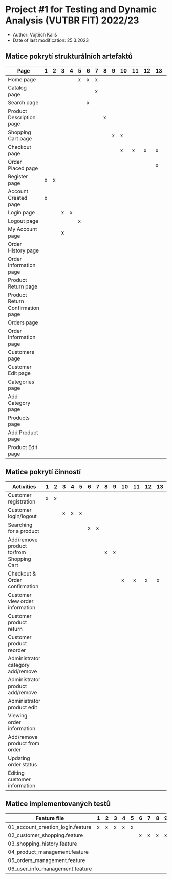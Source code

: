 # Project #1 for Testing and Dynamic Analysis (VUTBR FIT) 2022/23
- Author: Vojtěch Kališ
- Date of last modification: 25.3.2023

## Matice pokrytí strukturálních artefaktů

| Page                             | 1 | 2 | 3 | 4 | 5 | 6 | 7 | 8 | 9 | 10| 11| 12| 13| 14| 15| 16| 17| 18| 19| 20| 21| 22| 23| 24| 25| 26| 27| 28| 29| 30| 31| 32| 33| 34|
|----------------------------------|---|---|---|---|---|---|---|---|---|---|---|---|---|---|---|---|---|---|---|---|---|---|---|---|---|---|---|---|---|---|---|---|---|---|
| Home page                        |   |   |   |   | x | x | x |   |   |   |   |   |   |   |   |   |   |   |   |   |   |   |   |   |   |   |   |   |   |   |   |   |   |   |
| Catalog page                     |   |   |   |   |   |   | x |   |   |   |   |   |   |   |   |   |   |   |   |   |   |   |   |   |   |   |   |   |   |   |   |   |   |   |
| Search page                      |   |   |   |   |   | x |   |   |   |   |   |   |   |   |   |   |   |   |   |   |   |   |   |   |   |   |   |   |   |   |   |   |   |   |
| Product Description page         |   |   |   |   |   |   |   | x |   |   |   |   |   |   |   |   |   |   |   |   |   |   |   |   |   |   |   |   |   |   |   |   |   |   |
| Shopping Cart page               |   |   |   |   |   |   |   |   | x | x |   |   |   |   |   |   |   |   |   |   |   |   |   |   |   |   |   |   |   |   |   |   |   |   |
| Checkout page                    |   |   |   |   |   |   |   |   |   | x | x | x | x |   |   |   |   |   |   |   |   |   |   |   |   |   |   |   |   |   |   |   |   |   |
| Order Placed page                |   |   |   |   |   |   |   |   |   |   |   |   | x |   |   |   |   |   |   |   |   |   |   |   |   |   |   |   |   |   |   |   |   |   |
| Register page                    | x | x |   |   |   |   |   |   |   |   |   |   |   |   |   |   |   |   |   |   |   |   |   |   |   |   |   |   |   |   |   |   |   |   |
| Account Created page             | x |   |   |   |   |   |   |   |   |   |   |   |   |   |   |   |   |   |   |   |   |   |   |   |   |   |   |   |   |   |   |   |   |   |
| Login page                       |   |   | x | x |   |   |   |   |   |   |   |   |   |   |   |   |   |   |   |   |   |   |   |   |   |   |   |   |   |   |   |   |   |   |
| Logout page                      |   |   |   |   | x |   |   |   |   |   |   |   |   |   |   |   |   |   |   |   |   |   |   |   |   |   |   |   |   |   |   |   |   |   |
| My Account page                  |   |   | x |   |   |   |   |   |   |   |   |   |   |   |   |   |   |   |   |   |   |   |   |   |   |   |   |   |   |   |   |   |   |   |
| Order History page               |   |   |   |   |   |   |   |   |   |   |   |   |   | x |   |   |   |   |   |   |   |   |   |   |   |   |   |   |   |   |   |   |   |   |
| Order Information page           |   |   |   |   |   |   |   |   |   |   |   |   |   | x | x | x |   |   |   |   |   |   |   |   |   |   |   |   |   |   |   |   |   |   |
| Product Return page              |   |   |   |   |   |   |   |   |   |   |   |   |   |   | x |   | x | x |   |   |   |   |   |   |   |   |   |   |   |   |   |   |   |   |
| Product Return Confirmation page |   |   |   |   |   |   |   |   |   |   |   |   |   |   |   |   | x |   |   |   |   |   |   |   |   |   |   |   |   |   |   |   |   |   |
| Orders page                      |   |   |   |   |   |   |   |   |   |   |   |   |   |   |   |   |   |   |   |   |   |   |   |   |   |   |   | x |   |   |   |   |   |   |
| Order Information page           |   |   |   |   |   |   |   |   |   |   |   |   |   |   |   |   |   |   |   |   |   |   |   |   |   |   |   | x | x | x | x |   |   |   |
| Customers page                   |   |   |   |   |   |   |   |   |   |   |   |   |   |   |   |   |   |   |   |   |   |   |   |   |   |   |   |   |   |   |   | x |   |   |
| Customer Edit page               |   |   |   |   |   |   |   |   |   |   |   |   |   |   |   |   |   |   |   |   |   |   |   |   |   |   |   |   |   |   |   | x | x | x |
| Categories page                  |   |   |   |   |   |   |   |   |   |   |   |   |   |   |   |   |   |   |   |   | x |   |   |   |   |   |   |   |   |   |   |   |   |   |
| Add Category page                |   |   |   |   |   |   |   |   |   |   |   |   |   |   |   |   |   |   | x | x |   |   |   |   |   |   |   |   |   |   |   |   |   |   |
| Products page                    |   |   |   |   |   |   |   |   |   |   |   |   |   |   |   |   |   |   |   |   |   |   |   | x | x |   |   |   |   |   |   |   |   |   |
| Add Product page                 |   |   |   |   |   |   |   |   |   |   |   |   |   |   |   |   |   |   |   |   |   | x | x |   |   |   |   |   |   |   |   |   |   |   |
| Product Edit page                |   |   |   |   |   |   |   |   |   |   |   |   |   |   |   |   |   |   |   |   |   |   |   |   | x | x | x |   |   |   |   |   |   |   |

## Matice pokrytí činností

| Activities                               | 1 | 2 | 3 | 4 | 5 | 6 | 7 | 8 | 9 | 10| 11| 12| 13| 14| 15| 16| 17| 18| 19| 20| 21| 22| 23| 24| 25| 26| 27| 28| 29| 30| 31| 32| 33| 34|
|------------------------------------------|---|---|---|---|---|---|---|---|---|---|---|---|---|---|---|---|---|---|---|---|---|---|---|---|---|---|---|---|---|---|---|---|---|---|
| Customer registration                    | x | x |   |   |   |   |   |   |   |   |   |   |   |   |   |   |   |   |   |   |   |   |   |   |   |   |   |   |   |   |   |   |   |   |
| Customer login/logout                    |   |   | x | x | x |   |   |   |   |   |   |   |   |   |   |   |   |   |   |   |   |   |   |   |   |   |   |   |   |   |   |   |   |   |
| Searching for a product                  |   |   |   |   |   | x | x |   |   |   |   |   |   |   |   |   |   |   |   |   |   |   |   |   |   |   |   |   |   |   |   |   |   |   |
| Add/remove product to/from Shopping Cart |   |   |   |   |   |   |   | x | x |   |   |   |   |   |   |   |   |   |   |   |   |   |   |   |   |   |   |   |   |   |   |   |   |   |
| Checkout & Order confirmation            |   |   |   |   |   |   |   |   |   | x | x | x | x |   |   |   |   |   |   |   |   |   |   |   |   |   |   |   |   |   |   |   |   |   |
| Customer view order information          |   |   |   |   |   |   |   |   |   |   |   |   |   | x |   |   |   |   |   |   |   |   |   |   |   |   |   |   |   |   |   |   |   |   |
| Customer product return                  |   |   |   |   |   |   |   |   |   |   |   |   |   |   | x |   | x | x |   |   |   |   |   |   |   |   |   |   |   |   |   |   |   |   |
| Customer product reorder                 |   |   |   |   |   |   |   |   |   |   |   |   |   |   |   | x |   |   |   |   |   |   |   |   |   |   |   |   |   |   |   |   |   |   |
| Administrator category add/remove        |   |   |   |   |   |   |   |   |   |   |   |   |   |   |   |   |   |   | x | x | x |   |   |   |   |   |   |   |   |   |   |   |   |   |
| Administrator product add/remove         |   |   |   |   |   |   |   |   |   |   |   |   |   |   |   |   |   |   |   |   |   | x | x | x |   |   |   |   |   |   |   |   |   |   |
| Administrator product edit               |   |   |   |   |   |   |   |   |   |   |   |   |   |   |   |   |   |   |   |   |   |   |   |   | x | x | x |   |   |   |   |   |   |   |
| Viewing order information                |   |   |   |   |   |   |   |   |   |   |   |   |   |   |   |   |   |   |   |   |   |   |   |   |   |   |   | x |   |   |   |   |   |   |
| Add/remove product from order            |   |   |   |   |   |   |   |   |   |   |   |   |   |   |   |   |   |   |   |   |   |   |   |   |   |   |   |   | x | x |   |   |   |   |
| Updating order status                    |   |   |   |   |   |   |   |   |   |   |   |   |   |   |   |   |   |   |   |   |   |   |   |   |   |   |   |   |   |   | x |   |   |   |
| Editing customer information             |   |   |   |   |   |   |   |   |   |   |   |   |   |   |   |   |   |   |   |   |   |   |   |   |   |   |   |   |   |   |   | x | x | x |

## Matice implementovaných testů

| Feature file                      | 1 | 2 | 3 | 4 | 5 | 6 | 7 | 8 | 9 | 10| 11| 12| 13| 14| 15| 16| 17| 18| 19| 20| 21| 22| 23| 24| 25| 26| 27| 28| 29| 30| 31| 32| 33| 34|
|-----------------------------------|---|---|---|---|---|---|---|---|---|---|---|---|---|---|---|---|---|---|---|---|---|---|---|---|---|---|---|---|---|---|---|---|---|---|
| 01_account_creation_login.feature | x | x | x | x | x |   |   |   |   |   |   |   |   |   |   |   |   |   |   |   |   |   |   |   |   |   |   |   |   |   |   |   |   |   |
| 02_customer_shopping.feature      |   |   |   |   |   | x | x | x | x | x | x | x | x |   |   |   |   |   |   |   |   |   |   |   |   |   |   |   |   |   |   |   |   |   |
| 03_shopping_history.feature       |   |   |   |   |   |   |   |   |   |   |   |   |   | x | x | x | x | x |   |   |   |   |   |   |   |   |   |   |   |   |   |   |   |   |
| 04_product_management.feature     |   |   |   |   |   |   |   |   |   |   |   |   |   |   |   |   |   |   | x | x | x | x | x | x | x | x | x |   |   |   |   |   |   |   |
| 05_orders_management.feature      |   |   |   |   |   |   |   |   |   |   |   |   |   |   |   |   |   |   |   |   |   |   |   |   |   |   |   | x | x | x | x |   |   |   |
| 06_user_info_management.feature   |   |   |   |   |   |   |   |   |   |   |   |   |   |   |   |   |   |   |   |   |   |   |   |   |   |   |   |   |   |   |   | x | x | x |
